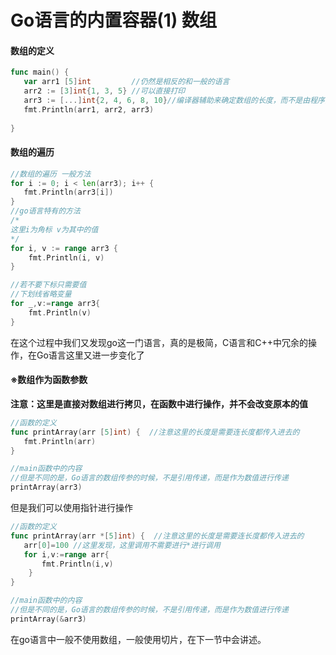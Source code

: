 # Go语言的内置容器(1) 数组

#### 数组的定义

```go
func main() {
   var arr1 [5]int         //仍然是相反的和一般的语言
   arr2 := [3]int{1, 3, 5} //可以直接打印
   arr3 := [...]int{2, 4, 6, 8, 10}//编译器辅助来确定数组的长度，而不是由程序员给出
   fmt.Println(arr1, arr2, arr3)
    
}
```

#### 数组的遍历

```go
//数组的遍历 一般方法
for i := 0; i < len(arr3); i++ {
   fmt.Println(arr3[i])
}
//go语言特有的方法
/*
这里i为角标 v为其中的值
*/
for i, v := range arr3 {
	fmt.Println(i, v)
}

//若不要下标只需要值
//下划线省略变量
for _,v:=range arr3{
    fmt.Println(v)
}

```

在这个过程中我们又发现go这一门语言，真的是极简，C语言和C++中冗余的操作，在Go语言这里又进一步变化了

#### ※数组作为函数参数

**注意：这里是直接对数组进行拷贝，在函数中进行操作，并不会改变原本的值**

```go
//函数的定义
func printArray(arr [5]int) {  //注意这里的长度是需要连长度都传入进去的
   fmt.Println(arr)
}

//main函数中的内容
//但是不同的是，Go语言的数组传参的时候，不是引用传递，而是作为数值进行传递
printArray(arr3)
```

但是我们可以使用指针进行操作

```go
//函数的定义
func printArray(arr *[5]int) {  //注意这里的长度是需要连长度都传入进去的
   arr[0]=100 //这里发现，这里调用不需要进行*进行调用
   for i,v:=range arr{
       fmt.Println(i,v)
    }
}

//main函数中的内容
//但是不同的是，Go语言的数组传参的时候，不是引用传递，而是作为数值进行传递
printArray(&arr3)
```

在go语言中一般不使用数组，一般使用切片，在下一节中会讲述。